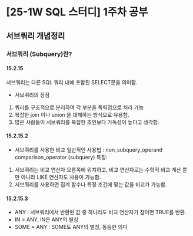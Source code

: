 # [25-1W SQL 스터디] 1주차 공부 

## 서브쿼리 개념정리 
### 서브쿼리 (Subquery)란?
#### 15.2.15
서브쿼리는 다른 SQL 쿼리 내에 포함된 SELECT문을 의미함.
- 서브쿼리의 장점
1. 쿼리를 구조적으로 분리하여 각 부분을 독릭접으로 처리 가능
2. 복잡한 join 이나 union 을 대체하는 방식으로 유용함.
3. 많은 사람들이 서브쿼리를 복잡한 조인보다 가독성이 높다고 생각함. 

#### 15.2.15.2
- 서브쿼리를 사용한 비교 
일반적인 사용법 : non_subquery_operand comparison_operator (subquery)
특징: 
1. 서브쿼리는 비교 연산자 오른쪽에 위치하고, 비교 연산자로는 수학적 비교 계산 뿐만 아니라 LIKE 연산자도 사용이 가능함. 
2. 서브쿼리를 사용하면 집계 함수나 특정 조건에 맞는 값을 비교가 가능함. 

#### 15.2.15.3
- ANY : 서브쿼리에서 반환된 값 중 하나라도 비교 연산자가 참이면 TRUE를 반환.
- IN = ANY, IN은 ANY의 별칭
- SOME = ANY : SOME도 ANY의 별칭, 동등한 의미
